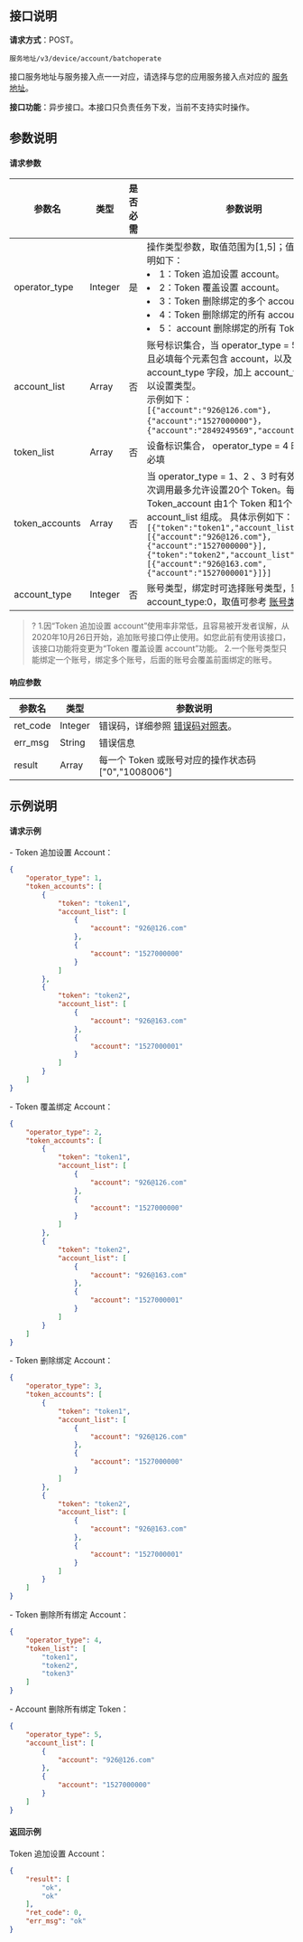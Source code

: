 ## 接口说明
**请求方式**：POST。

```plaintext
服务地址/v3/device/account/batchoperate
```
接口服务地址与服务接入点一一对应，请选择与您的应用服务接入点对应的 [服务地址](https://cloud.tencent.com/document/product/548/49157)。

**接口功能**：异步接口。本接口只负责任务下发，当前不支持实时操作。


## 参数说明
#### 请求参数

| 参数名 | 类型 | 是否必需 | 参数说明 |
| -------------- | ------- | ---- | ---------------------------------------- |
| operator_type | Integer | 是 | 操作类型参数，取值范围为[1,5]；值对应功能说明如下：<li>1：Token 追加设置 account。</li><li>2：Token 覆盖设置 account。</li><li>3：Token 删除绑定的多个 account。</li><li>4：Token 删除绑定的所有 account。</li><li>5： account 删除绑定的所有 Token。</li> |
| account_list | Array  | 否 | 账号标识集合，当 operator_type = 5 时有效，且必填每个元素包含 account，以及 account_type 字段，加上 account_type 就可以设置类型。 <br> 示例如下：<br>`[{"account":"926@126.com"},{"account":"1527000000"}，{"account":"2849249569","account_type":9}]`|
| token_list | Array  | 否 | 设备标识集合， operator_type = 4 时有效，且必填|
| token_accounts | Array  | 否 | 当 operator_type = 1、2 、3 时有效且必须每次调用最多允许设置20个 Token。每个 Token_account 由1个 Token 和1个 account_list 组成。 具体示例如下：<br>`[{"token":"token1","account_list":[{"account":"926@126.com"},{"account":"1527000000"}],`<br>`{"token":"token2","account_list":[{"account":"926@163.com",{"account":"1527000001"}]}]` |
| account_type | Integer | 否 | 账号类型，绑定时可选择账号类型，默认类型为account_type:0，取值可参考 [账号类型取值表](https://cloud.tencent.com/document/product/548/56434)|

>? 1.因“Token 追加设置 account”使用率非常低，且容易被开发者误解，从2020年10月26日开始，追加账号接口停止使用。如您此前有使用该接口，该接口功能将变更为“Token 覆盖设置 account”功能。
>2.一个账号类型只能绑定一个账号，绑定多个账号，后面的账号会覆盖前面绑定的账号。


#### 响应参数

| 参数名 | 类型 | 参数说明 |
| -------------- | ------- | ---------------------------------------- |
| ret_code | Integer | 错误码，详细参照 [错误码对照表](https://cloud.tencent.com/document/product/548/39080)。|
| err_msg | String | 错误信息|
| result | Array  | 每一个 Token 或账号对应的操作状态码["0","1008006"] |


## 示例说明
#### 请求示例

- Token 追加设置 Account：
```json
{
    "operator_type": 1,
    "token_accounts": [
        {
            "token": "token1",
            "account_list": [
                {
                    "account": "926@126.com"
                },
                {
                    "account": "1527000000"
                }
            ]
        },
        {
            "token": "token2",
            "account_list": [
                {
                    "account": "926@163.com"
                },
                {
                    "account": "1527000001"
                }
            ]
        }
    ]
}
```
- Token 覆盖绑定 Account：
```json
{
    "operator_type": 2,
    "token_accounts": [
        {
            "token": "token1",
            "account_list": [
                {
                    "account": "926@126.com"
                },
                {
                    "account": "1527000000"
                }
            ]
        },
        {
            "token": "token2",
            "account_list": [
                {
                    "account": "926@163.com"
                },
                {
                    "account": "1527000001"
                }
            ]
        }
    ]
}
```
- Token 删除绑定 Account：
```json
{
    "operator_type": 3,
    "token_accounts": [
        {
            "token": "token1",
            "account_list": [
                {
                    "account": "926@126.com"
                },
                {
                    "account": "1527000000"
                }
            ]
        },
        {
            "token": "token2",
            "account_list": [
                {
                    "account": "926@163.com"
                },
                {
                    "account": "1527000001"
                }
            ]
        }
    ]
}
```
- Token 删除所有绑定 Account：
```json
{
    "operator_type": 4,
    "token_list": [
        "token1",
        "token2",
        "token3"
    ]
}
```
- Account 删除所有绑定 Token：
```json
{
    "operator_type": 5,
    "account_list": [
        {
            "account": "926@126.com"
        },
        {
            "account": "1527000000"
        }
    ]
}
```



#### 返回示例

Token 追加设置 Account：
``` json
{
    "result": [
        "ok",
        "ok"
    ],
    "ret_code": 0,
    "err_msg": "ok"
}
```

